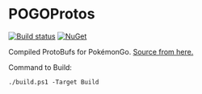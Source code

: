 POGOProtos
==========

[![Build status](https://ci.appveyor.com/api/projects/status/o0o30u52ey4wtk1f?svg=true)](https://ci.appveyor.com/project/johnduhart/pogoprotos-dotnet) [![NuGet](https://img.shields.io/nuget/v/POGOProtos.svg)](https://www.nuget.org/packages/POGOProtos/)

Compiled ProtoBufs for PokémonGo. [Source from here.](https://github.com/AeonLucid/POGOProtos)

Command to Build:
```
./build.ps1 -Target Build
```
